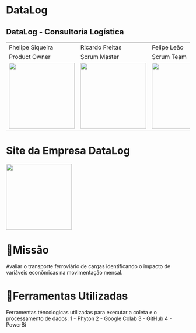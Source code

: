 # DataLog
<h2>DataLog - Consultoria Logística </h2>

<table>
  <tr>
   <td>Fhelipe Siqueira</td>
    <td>Ricardo Freitas</td>
   <td>Felipe Leão</td>
   <td>Gabriella Lima</td>
   <td>Rafael Lima</td>
   <td>Thiago Pereira</td>
    <td>Mariana Oliveira</td>
 </tr>
 <tr>
   <td>Product Owner</td>
   <td>Scrum Master</td>
   <td>Scrum Team</td>
   <td>Scrum Team</td>
   <td>Scrum Team</td>
   <td>Scrum Team</td>
   <td>Scrum Team</td>
  </tr>
  </tr>
   <td><a href="https://www.linkedin.com/in/fhelipesiqueira"><img src="https://user-images.githubusercontent.com/114450758/227744710-b9b475d4-c8a5-4b2f-8fa6-77049f0160ec.jpeg" width=180px"> </a> </td>
   <td><a href="https://www.linkedin.com/in/ricardo-freitas-959663174"><img src="https://user-images.githubusercontent.com/114450758/227744653-97acdb39-7778-48c6-bbb5-a9bb08a7f8d1.jpeg" width="180px"> </a></td>
   <td><a href="https://www.linkedin.com/in/felipe-le%C3%A3o-ab11841b6"><img src="https://user-images.githubusercontent.com/114450758/227744624-308369f7-acca-4f8e-bd43-103495fd202b.jpeg" width="180px"> </a></td>
   <td><a href="https://www.linkedin.com/in/gabriella-fernanda-5473881a2"><img src="https://user-images.githubusercontent.com/114450758/204678438-a7581413-d6ea-48fb-ab1c-7813dc6f8f1c.jpg" width="180px"> </a></td>
   <td><a href="https://www.linkedin.com/in/rafael-lima-002022175"><img src="https://user-images.githubusercontent.com/114450758/227744440-bf60e5bb-7819-489d-8c4d-3c68cf4a6427.jpeg" width="180px"> </a></td>
   <td><a href="https://www.linkedin.com/in/thiago-pereira-594683174"><img src="https://user-images.githubusercontent.com/114450758/204685177-fb562021-6f64-49a1-95d2-285ab870b627.jpg" width="180px"> </a></td>
  <td><a href="https://www.linkedin.com/in/mariana-oliveira-b35a59235"><img src="https://user-images.githubusercontent.com/114450758/227745093-b63d3ef5-54dd-48fe-b1a4-60100809598a.jpeg" width="180px"> </a></td>
  </tr>
 
 </table>
  
  <h1> Site da Empresa DataLog</h1>
   <td><a href="https://sites.google.com/view/api-datalog/p%C3%A1gina-inicial"><img src="https://user-images.githubusercontent.com/114450758/227745483-47273a00-7294-41db-b748-2bc6d2a8c478.jpeg" width="180px"> </a></td>
  
<h1> 🎯Missão </h1>

Avaliar o transporte ferroviário de cargas identificando o impacto de variáveis econômicas na movimentação mensal.



<h1>🔦Ferramentas Utilizadas</h1>
Ferramentas téncologicas utilizadas para executar a coleta e o processamento de dados:</td>
1 - Phyton</td>
2 - Google Colab</td>
3 - GitHub</td>
4 - PowerBi</td>
